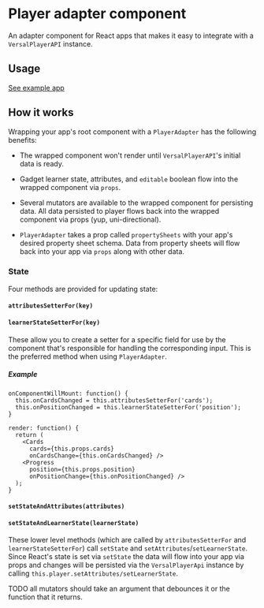 # Player adapter component

An adapter component for React apps that makes it easy to integrate with a `VersalPlayerAPI` instance.

## Usage

[See example app](https://github.com/Versal/react-gadget-example/blob/master/components/app/index.jsx)

## How it works

Wrapping your app's root component with a `PlayerAdapter` has the following benefits:

* The wrapped component won't render until `VersalPlayerAPI`'s initial data is ready.

* Gadget learner state, attributes, and `editable` boolean flow into the wrapped component via `props`.

* Several mutators are available to the wrapped component for persisting data. All data persisted to player flows back into the wrapped component via props (yup, uni-directional).

* `PlayerAdapter` takes a prop called `propertySheets` with your app's desired property sheet schema. Data from property sheets will flow back into your app via `props` along with other data.

### State

Four methods are provided for updating state:

#### `attributesSetterFor(key)`
#### `learnerStateSetterFor(key)`

These allow you to create a setter for a specific field for use by the component that's responsible for handling the corresponding input. This is the preferred method when using `PlayerAdapter`.

##### Example

```
onComponentWillMount: function() {
  this.onCardsChanged = this.attributesSetterFor('cards');
  this.onPositionChanged = this.learnerStateSetterFor('position');
}

render: function() {
  return (
    <Cards
      cards={this.props.cards}
      onCardsChange={this.onCardsChanged} />
    <Progress
      position={this.props.position}
      onPositionChange={this.onPositionChanged} />
  );
}
```

#### `setStateAndAttributes(attributes)`
#### `setStateAndLearnerState(learnerState)`

These lower level methods (which are called by `attributesSetterFor` and `learnerStateSetterFor`) call `setState` and `setAttributes`/`setLearnerState`. Since React's state is set via `setState` the data will flow into your app via props and changes will be persisted via the `VersalPlayerApi` instance by calling `this.player.setAttributes/setLearnerState`.

TODO all mutators should take an argument that debounces it or the function that it returns.
